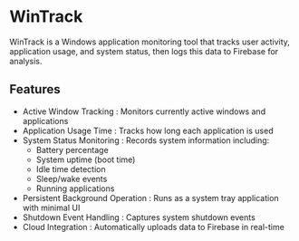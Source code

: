 # WinTrack
WinTrack is a Windows application monitoring tool that tracks user activity, application usage, and system status, then logs this data to Firebase for analysis.

## Features
- Active Window Tracking : Monitors currently active windows and applications
- Application Usage Time : Tracks how long each application is used
- System Status Monitoring : Records system information including:
  - Battery percentage
  - System uptime (boot time)
  - Idle time detection
  - Sleep/wake events
  - Running applications
- Persistent Background Operation : Runs as a system tray application with minimal UI
- Shutdown Event Handling : Captures system shutdown events
- Cloud Integration : Automatically uploads data to Firebase in real-time
